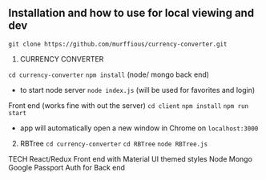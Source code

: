 ## Installation and how to use for local viewing and dev
`git clone https://github.com/murffious/currency-converter.git`

1. CURRENCY CONVERTER

`cd currency-converter`
`npm install` (node/ mongo back end)

- to start node server `node index.js` (will be used for favorites and login)

Front end (works fine with out the server) 
  `cd client`
  `npm install`
  `npm run start`
- app will automatically open a new window in Chrome on `localhost:3000`

2. RBTree
`cd currency-converter`
`cd RBTree`
`node RBTree.js`


TECH 
React/Redux Front end with Material UI themed styles
Node Mongo Google Passport Auth for Back end
